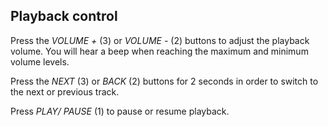 ## Playback control

Press the *VOLUME +* (3) or *VOLUME -* (2) buttons to adjust the playback volume. You will hear a beep when reaching the maximum and minimum volume levels.

Press the *NEXT* (3) or *BACK* (2) buttons for 2 seconds in order to switch to the next or previous track.

Press *PLAY/ PAUSE* (1) to pause or resume playback.

